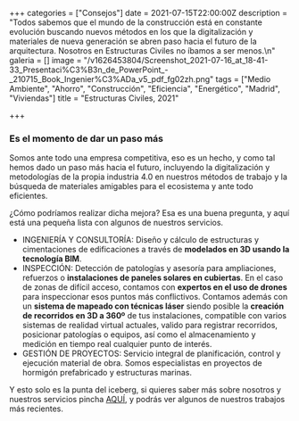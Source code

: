 +++
categories = ["Consejos"]
date = 2021-07-15T22:00:00Z
description = "Todos sabemos que el mundo de la construcción está en constante evolución buscando nuevos métodos en los que la digitalización y materiales de nueva generación se abren paso hacia el futuro de la arquitectura. Nosotros en Estructuras Civiles no íbamos a ser menos.\n"
galeria = []
image = "/v1626453804/Screenshot_2021-07-16_at_18-41-33_Presentaci%C3%B3n_de_PowerPoint_-_210715_Book_Ingenier%C3%ADa_v5_pdf_fg02zh.png"
tags = ["Medio Ambiente", "Ahorro", "Construcción", "Eficiencia", "Energético", "Madrid", "Viviendas"]
title = "Estructuras Civiles, 2021"

+++
### **Es el momento de dar un paso más**

Somos ante todo una empresa competitiva, eso es un hecho, y como tal hemos dado un paso más hacia el futuro, incluyendo la digitalización y metodologías de la propia industria 4.0 en nuestros métodos de trabajo y la búsqueda de materiales amigables para el ecosistema y ante todo eficientes.

¿Cómo podríamos realizar dicha mejora? Esa es una buena pregunta, y aquí está una pequeña lista con algunos de nuestros servicios.

* INGENIERÍA Y CONSULTORÍA: Diseño y cálculo de estructuras y cimentaciones de edificaciones a través de **modelados en 3D usando la tecnología BIM**.
* INSPECCIÓN: Detección de patologías y asesoría para ampliaciones, refuerzos o **instalaciones de paneles solares en cubiertas**. En el caso de zonas de difícil acceso, contamos con **expertos en el uso de drones** para inspeccionar esos puntos más conflictivos. Contamos además con un **sistema de mapeado con técnicas láser** siendo posible la **creación de recorridos en 3D a 360º** de tus instalaciones, compatible con varios sistemas de realidad virtual actuales, valido para registrar recorridos, posicionar patologías o equipos, así como el almacenamiento y medición en tiempo real cualquier punto de interés.
* GESTIÓN DE PROYECTOS: Servicio integral de planificación, control y ejecución material de obra. Somos especialistas en proyectos de hormigón prefabricado y estructuras marinas.

Y esto solo es la punta del iceberg, si quieres saber más sobre nosotros y nuestros servicios pincha [AQUÍ](https://drive.google.com/file/d/11rJfs7OifU5Q_UxrFHRXmRexIUBlhGNI/view?usp=sharing), y podrás ver algunos de nuestros trabajos más recientes.